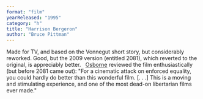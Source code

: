 ```yaml
---
format: "film"
yearReleased: "1995"
category: "h"
title: "Harrison Bergeron"
author: "Bruce Pittman"
---
```

Made for TV, and based on the Vonnegut short story, but  considerably reworked. Good, but the 2009 version (entitled  2081), which reverted to the original, is  appreciably better.
 
<a href="biblio.htm#Osborne">Osborne</a> reviewed the film  enthusiastically (but before 2081 came out):  "For a cinematic attack on enforced equality, you could hardly do better than  this wonderful film. [. . .] This is a moving and stimulating experience, and  one of the most dead-on libertarian films ever made."
 
